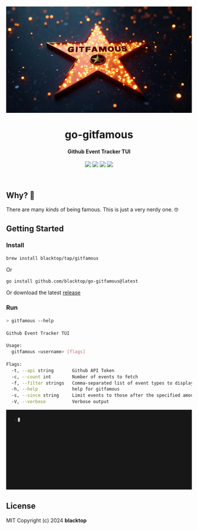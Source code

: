 <p align="center">
  <a href="https://github.com/blacktop/go-gitfamous"><img alt="go-gitfamous Logo" src="https://raw.githubusercontent.com/blacktop/go-gitfamous/main/docs/logo.webp" /></a>
  <h1 align="center">go-gitfamous</h1>
  <h4><p align="center">Github Event Tracker TUI</p></h4>
  <p align="center">
    <a href="https://github.com/blacktop/go-gitfamous/actions" alt="Actions">
          <img src="https://github.com/blacktop/go-gitfamous/actions/workflows/go.yml/badge.svg" /></a>
    <a href="https://github.com/blacktop/go-gitfamous/releases/latest" alt="Downloads">
          <img src="https://img.shields.io/github/downloads/blacktop/go-gitfamous/total.svg" /></a>
    <a href="https://github.com/blacktop/go-gitfamous/releases" alt="GitHub Release">
          <img src="https://img.shields.io/github/release/blacktop/go-gitfamous.svg" /></a>
    <a href="http://doge.mit-license.org" alt="LICENSE">
          <img src="https://img.shields.io/:license-mit-blue.svg" /></a>
</p>
<br>

## Why? 🤔

There are many *kinds* of being famous. This is just a very nerdy one. 🤓

## Getting Started

### Install

```bash
brew install blacktop/tap/gitfamous
```

Or

```bash
go install github.com/blacktop/go-gitfamous@latest
```

Or download the latest [release](https://github.com/blacktop/go-gitfamous/releases/latest)

### Run

```bash
> gitfamous --help

Github Event Tracker TUI

Usage:
  gitfamous <username> [flags]

Flags:
  -t, --api string       Github API Token
  -c, --count int        Number of events to fetch
  -f, --filter strings   Comma-separated list of event types to display
  -h, --help             help for gitfamous
  -s, --since string     Limit events to those after the specified amount of time (e.g. 1h, 1d, 1w)
  -V, --verbose          Verbose output
```   

![demo](vhs.gif)

## License

MIT Copyright (c) 2024 **blacktop**